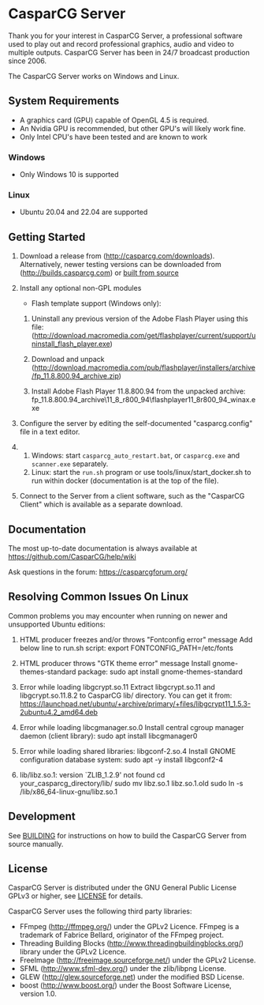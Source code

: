 CasparCG Server
===============

Thank you for your interest in CasparCG Server, a professional software used to
play out and record professional graphics, audio and video to multiple outputs.
CasparCG Server has been in 24/7 broadcast production since 2006.

The CasparCG Server works on Windows and Linux.

System Requirements
-------------------

- A graphics card (GPU) capable of OpenGL 4.5 is required.
- An Nvidia GPU is recommended, but other GPU's will likely work fine.
- Only Intel CPU's have been tested and are known to work

### Windows

 - Only Windows 10 is supported

### Linux

 - Ubuntu 20.04 and 22.04 are supported

Getting Started
---------------

1. Download a release from (http://casparcg.com/downloads).
   Alternatively, newer testing versions can be downloaded from (http://builds.casparcg.com) or [built from source](BUILDING.md)

2. Install any optional non-GPL modules
    - Flash template support (Windows only):

    1. Uninstall any previous version of the Adobe Flash Player using this file:
        (http://download.macromedia.com/get/flashplayer/current/support/uninstall_flash_player.exe)

    2. Download and unpack
        (http://download.macromedia.com/pub/flashplayer/installers/archive/fp_11.8.800.94_archive.zip)

    3. Install Adobe Flash Player 11.8.800.94 from the unpacked archive:
        fp_11.8.800.94_archive\11_8_r800_94\flashplayer11_8r800_94_winax.exe

3. Configure the server by editing the self-documented "casparcg.config" file in
   a text editor.

4.
   1. Windows: start `casparcg_auto_restart.bat`, or `casparcg.exe` and `scanner.exe` separately.
   1. Linux: start the `run.sh` program or use tools/linux/start_docker.sh to run within docker (documentation is at the top of the file).

5. Connect to the Server from a client software, such as the "CasparCG Client"
   which is available as a separate download.

Documentation
-------------

The most up-to-date documentation is always available at
https://github.com/CasparCG/help/wiki

Ask questions in the forum: https://casparcgforum.org/

Resolving Common Issues On Linux
--------------------------------

Common problems you may encounter when running on newer and unsupported
Ubuntu editions:

1. HTML producer freezes and/or throws "Fontconfig error" message
Add below line to run.sh script:
export FONTCONFIG_PATH=/etc/fonts

2. HTML producer throws "GTK theme error" message
Install gnome-themes-standard package:
sudo apt install gnome-themes-standard

3. Error while loading libgcrypt.so.11
Extract libgcrypt.so.11 and libgcrypt.so.11.8.2 to CasparCG lib/ directory.
You can get it from:
https://launchpad.net/ubuntu/+archive/primary/+files/libgcrypt11_1.5.3-2ubuntu4.2_amd64.deb

4. Error while loading libcgmanager.so.0
Install central cgroup manager daemon (client library):
sudo apt install libcgmanager0

5. Error while loading shared libraries: libgconf-2.so.4
Install GNOME configuration database system:
sudo apt -y install libgconf2-4

6. lib/libz.so.1: version `ZLIB_1.2.9' not found
cd your_casparcg_directory/lib/
sudo mv libz.so.1 libz.so.1.old
sudo ln -s /lib/x86_64-linux-gnu/libz.so.1

Development
-----------

See [BUILDING](BUILDING.md) for instructions on how to build the CasparCG Server from source manually.

License
---------

CasparCG Server is distributed under the GNU General Public License GPLv3 or
higher, see [LICENSE](LICENSE.md) for details.

CasparCG Server uses the following third party libraries:
- FFmpeg (http://ffmpeg.org/) under the GPLv2 Licence.
  FFmpeg is a trademark of Fabrice Bellard, originator of the FFmpeg project.
- Threading Building Blocks (http://www.threadingbuildingblocks.org/) library under the GPLv2 Licence.
- FreeImage (http://freeimage.sourceforge.net/) under the GPLv2 License.
- SFML (http://www.sfml-dev.org/) under the zlib/libpng License.
- GLEW (http://glew.sourceforge.net) under the modified BSD License.
- boost (http://www.boost.org/) under the Boost Software License, version 1.0.
